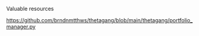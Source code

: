Valuable resources

https://github.com/brndnmtthws/thetagang/blob/main/thetagang/portfolio_manager.py
